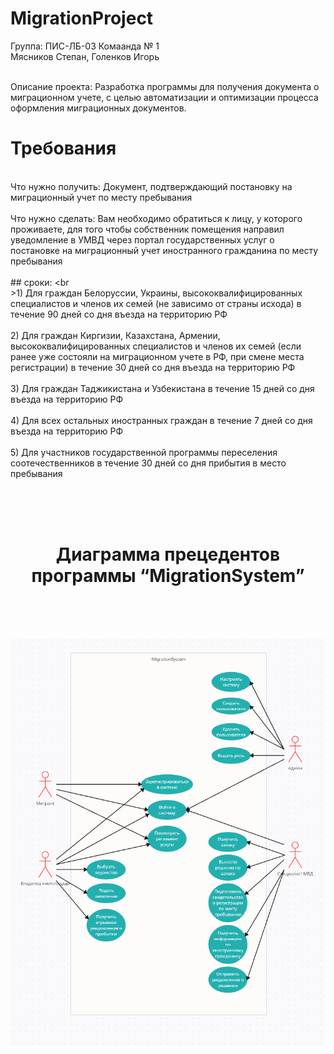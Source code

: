 # MigrationProject
Группа: ПИС-ЛБ-03
<bn>Комаанда № 1
<br>   Мясников Степан, Голенков Игорь
<br><br>

Описание проекта: Разработка программы для получения документа о миграционном учете, с целью автоматизации и оптимизации процесса оформления миграционных документов.
<br>

# Требования

<br>Что нужно получить: Документ, подтверждающий постановку на миграционный учет по месту пребывания 
<br><br>Что нужно сделать: Вам необходимо обратиться к лицу, у которого проживаете, для того чтобы собственник помещения направил уведомление в УМВД через портал государственных услуг о постановке на миграционный учет иностранного гражданина по месту пребывания
<br><br>## сроки: 
<br<br>>1) Для граждан Белоруссии, Украины, высококвалифицированных специалистов и членов их семей (не зависимо от страны исхода) в течение 90 дней со дня въезда на территорию РФ
<br><br>2) Для граждан Киргизии, Казахстана, Армении, высококвалифицированных специалистов и членов их семей (если ранее уже состояли на миграционном учете в РФ, при смене места регистрации) в течение 30 дней со дня въезда на территорию РФ
<br><br>3) Для граждан Таджикистана и Узбекистана в течение 15 дней со дня въезда на территорию РФ
<br><br>4) Для всех остальных иностранных граждан в течение 7 дней со дня въезда на территорию РФ
<br><br>5) Для участников государственной программы переселения соотечественников в течение 30 дней со дня прибытия в место пребывания

<br><br><br>
<h1 align="center">Диаграмма прецедентов программы “MigrationSystem”</h1>
<br><br><br>

![](https://github.com/tenxdevelop/MigrationProject/blob/main/useCaseDiagram.png)


